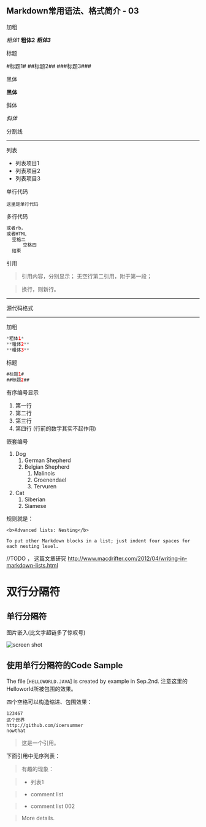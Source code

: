 ## Markdown常用语法、格式简介 - 03

加粗

*粗体1*
**粗体2**
***粗体3***

标题

#标题1#
##标题2##
###标题3###

黑体

<b>黑体</b>

斜体

_斜体_

分割线

***

列表

- 列表项目1
- 列表项目2
- 列表项目3

单行代码

`这里是单行代码`

多行代码

```Java
或者rb，
或者HTML
  空格二
      空格四
  结束
```

引用

>引用内容，分别显示；
>无空行第二引用，附于第一段；

>换行，则新行。

***

源代码格式

***

加粗

```Java
*粗体1*
**粗体2**
**粗体3**
```

标题

```Java
#标题1#
##标题2##
```

有序编号显示

1. 第一行
2. 第二行
3. 第三行
1. 第四行 (行前的数字其实不起作用)

嵌套编号

1. Dog
    1. German Shepherd
	2. Belgian Shepherd
	    1. Malinois
		2. Groenendael
		3. Tervuren
2. Cat
    1. Siberian
    2. Siamese

规则就是：

```
<b>Advanced lists: Nesting</b>	

To put other Markdown blocks in a list; just indent four spaces for each nesting level.
```

//TODO ， 这篇文章研究 http://www.macdrifter.com/2012/04/writing-in-markdown-lists.html

双行分隔符
========

单行分隔符
----------

图片嵌入(比文字超链多了惊叹号)

![screen shot](https://github.com/icersummer)

使用单行分隔符的Code Sample
---------------------------

The file [`HELLOWORLD.JAVA`] is created by example in Sep.2nd. 注意这里的Helloworld所被包围的效果。

四个空格可以构造缩进、包围效果：

    123467
	这个世界
	http://github.com/icersummer
	nowthat
	
> 这是一个引用。

下面引用中无序列表：

> 有趣的现象：

> - 列表1

> - comment list

> - comment list 002

> More details.

